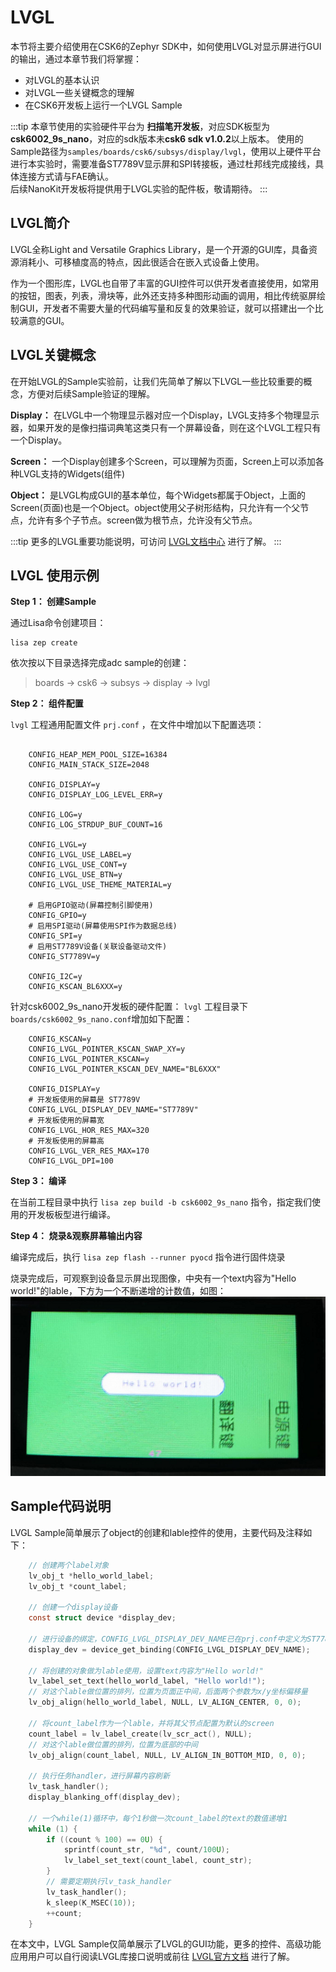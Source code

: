 # LVGL

本节将主要介绍使用在CSK6的Zephyr SDK中，如何使用LVGL对显示屏进行GUI的输出，通过本章节我们将掌握：

- 对LVGL的基本认识
- 对LVGL一些关键概念的理解
- 在CSK6开发板上运行一个LVGL Sample

:::tip 
本章节使用的实验硬件平台为 **扫描笔开发板**，对应SDK板型为 **csk6002_9s_nano**，对应的sdk版本未**csk6 sdk v1.0.2**以上版本。 
使用的Sample路径为`samples/boards/csk6/subsys/display/lvgl`，使用以上硬件平台进行本实验时，需要准备ST7789V显示屏和SPI转接板，通过杜邦线完成接线，具体连接方式请与FAE确认。   
后续NanoKit开发板将提供用于LVGL实验的配件板，敬请期待。
:::

## LVGL简介
LVGL全称Light and Versatile Graphics Library，是一个开源的GUI库，具备资源消耗小、可移植度高的特点，因此很适合在嵌入式设备上使用。

作为一个图形库，LVGL也自带了丰富的GUI控件可以供开发者直接使用，如常用的按钮，图表，列表，滑块等，此外还支持多种图形动画的调用，相比传统驱屏绘制GUI，开发者不需要大量的代码编写量和反复的效果验证，就可以搭建出一个比较满意的GUI。


## LVGL关键概念

在开始LVGL的Sample实验前，让我们先简单了解以下LVGL一些比较重要的概念，方便对后续Sample验证的理解。

**Display：** 在LVGL中一个物理显示器对应一个Display，LVGL支持多个物理显示器，如果开发的是像扫描词典笔这类只有一个屏幕设备，则在这个LVGL工程只有一个Display。

**Screen：** 一个Display创建多个Screen，可以理解为页面，Screen上可以添加各种LVGL支持的Widgets(组件)

**Object：** 是LVGL构成GUI的基本单位，每个Widgets都属于Object，上面的Screen(页面)也是一个Object。object使用父子树形结构，只允许有一个父节点，允许有多个子节点。screen做为根节点，允许没有父节点。

:::tip
更多的LVGL重要功能说明，可访问 [LVGL文档中心](https://docs.lvgl.io/7.11/overview/index.html) 进行了解。
:::

## LVGL 使用示例

**Step 1： 创建Sample**

通过Lisa命令创建项目：
```
lisa zep create
```
依次按以下目录选择完成adc sample的创建：  
> boards → csk6 → subsys → display → lvgl

**Step 2： 组件配置**

``lvgl`` 工程通用配置文件 ``prj.conf`` ，在文件中增加以下配置选项：
```shell

    CONFIG_HEAP_MEM_POOL_SIZE=16384
    CONFIG_MAIN_STACK_SIZE=2048

    CONFIG_DISPLAY=y
    CONFIG_DISPLAY_LOG_LEVEL_ERR=y

    CONFIG_LOG=y
    CONFIG_LOG_STRDUP_BUF_COUNT=16

    CONFIG_LVGL=y
    CONFIG_LVGL_USE_LABEL=y
    CONFIG_LVGL_USE_CONT=y
    CONFIG_LVGL_USE_BTN=y
    CONFIG_LVGL_USE_THEME_MATERIAL=y

	# 启用GPIO驱动(屏幕控制引脚使用)
    CONFIG_GPIO=y
    # 启用SPI驱动(屏幕使用SPI作为数据总线)
    CONFIG_SPI=y
    # 启用ST7789V设备(关联设备驱动文件)
    CONFIG_ST7789V=y

    CONFIG_I2C=y
    CONFIG_KSCAN_BL6XXX=y
```
针对csk6002_9s_nano开发板的硬件配置：
``lvgl`` 工程目录下`boards/csk6002_9s_nano.conf`增加如下配置：   
```shell
    CONFIG_KSCAN=y
    CONFIG_LVGL_POINTER_KSCAN_SWAP_XY=y
    CONFIG_LVGL_POINTER_KSCAN=y
    CONFIG_LVGL_POINTER_KSCAN_DEV_NAME="BL6XXX"

    CONFIG_DISPLAY=y
	# 开发板使用的屏幕是 ST7789V
    CONFIG_LVGL_DISPLAY_DEV_NAME="ST7789V"
    # 开发板使用的屏幕宽
    CONFIG_LVGL_HOR_RES_MAX=320
    # 开发板使用的屏幕高
    CONFIG_LVGL_VER_RES_MAX=170
    CONFIG_LVGL_DPI=100
```

**Step 3： 编译**

在当前工程目录中执行 ``lisa zep build -b csk6002_9s_nano`` 指令，指定我们使用的开发板板型进行编译。

**Step 4： 烧录&观察屏幕输出内容**

编译完成后，执行 ``lisa zep flash --runner pyocd`` 指令进行固件烧录

烧录完成后，可观察到设备显示屏出现图像，中央有一个text内容为"Hello world!"的lable，下方为一个不断递增的计数值，如图：
![image](./images/lvgl_helloworld.png)


## Sample代码说明
LVGL Sample简单展示了object的创建和lable控件的使用，主要代码及注释如下：
```c
	// 创建两个label对象
	lv_obj_t *hello_world_label;
	lv_obj_t *count_label;

	// 创建一个display设备
	const struct device *display_dev;
	
	// 进行设备的绑定，CONFIG_LVGL_DISPLAY_DEV_NAME已在prj.conf中定义为ST7789V
	display_dev = device_get_binding(CONFIG_LVGL_DISPLAY_DEV_NAME);
	
	// 将创建的对象做为lable使用，设置text内容为"Hello world!"
	lv_label_set_text(hello_world_label, "Hello world!");
	// 对这个lable做位置的排列，位置为页面正中间，后面两个参数为x/y坐标偏移量
	lv_obj_align(hello_world_label, NULL, LV_ALIGN_CENTER, 0, 0);
	
	// 将count_label作为一个lable，并将其父节点配置为默认的screen
	count_label = lv_label_create(lv_scr_act(), NULL);
	// 对这个lable做位置的排列，位置为底部的中间
	lv_obj_align(count_label, NULL, LV_ALIGN_IN_BOTTOM_MID, 0, 0);
	
	// 执行任务handler，进行屏幕内容刷新
	lv_task_handler();
	display_blanking_off(display_dev);
	
	// 一个while(1)循环中，每个1秒做一次count_label的text的数值递增1
	while (1) {
		if ((count % 100) == 0U) {
			sprintf(count_str, "%d", count/100U);
			lv_label_set_text(count_label, count_str);
		}
		// 需要定期执行lv_task_handler
		lv_task_handler();
		k_sleep(K_MSEC(10));
		++count;
	}
```


 	
在本文中，LVGL Sample仅简单展示了LVGL的GUI功能，更多的控件、高级功能应用用户可以自行阅读LVGL库接口说明或前往 [LVGL官方文档](https://docs.lvgl.io/7.11/overview/index.html) 进行了解。
